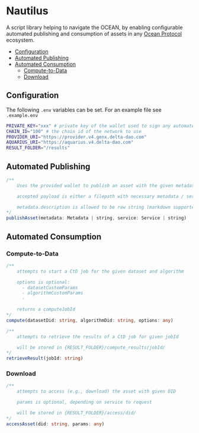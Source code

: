 # Nautilus

A script library helping to navigate the OCEAN, by enabling configurable automated publishing and consumption of assets in any [Ocean Protocol](https://oceanprotocol.com) ecosystem.

- [Configuration](#configuration)
- [Automated Publishing](#automated-publishing)
- [Automated Consumption](#automated-consumption)
  - [Compute-to-Data](#compute-to-data)
  - [Download](#download)

## Configuration

The following `.env` variables can be set. For an example file see `.example.env`

```bash
PRIVATE_KEY="xxx" # private key of the wallet used to sign any automated transactions
CHAIN_ID="100" # the chain id of the network to use
PROVIDER_URI="https://provider.v4.genx.delta-dao.com"
AQUARIUS_URI="https://aquarius.v4.delta-dao.com"
RESULT_FOLDER="/results"
```

## Automated Publishing
```ts
/**
    Uses the provided wallet to publish an asset with the given metadata and service description

    accepted payload is either a filepath with necessary metadata / service config or an object

    metadata.description is allowed to be raw string (markdown supported) or filepath to a .md file
*/
publishAsset(metadata: Metadata | string, service: Service | string)
```

## Automated Consumption

### Compute-to-Data
```ts
/**
    attempts to start a CtD job for the given dataset and algorithm

    options is optional:
      - datasetCustomParams
      - algorithmCustomParams
      - 

    returns a computeJobId
*/
compute(datasetDid: string, algorithmDid: string, options: any)

/**
    attempts to retrieve the results of a CtD job for given jobId

    will be stored in {RESULT_FOLDER}/compute_results/jobId/
*/
retrieveResult(jobId: string)
```

### Download
```ts
/**
    attempts to access (e.g., download) the asset with given DID

    params is optional, depending on service to request

    will be stored in {RESULT_FOLDER}/access/did/
*/
accessAsset(did: string, params: any)
```
